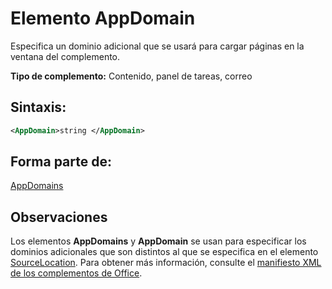 
# Elemento AppDomain
Especifica un dominio adicional que se usará para cargar páginas en la ventana del complemento.

 **Tipo de complemento:** Contenido, panel de tareas, correo


## Sintaxis:


```XML
<AppDomain>string </AppDomain>
```


## Forma parte de:

[AppDomains](../../reference/manifest/appdomains.md)


## Observaciones

Los elementos **AppDomains** y **AppDomain** se usan para especificar los dominios adicionales que son distintos al que se especifica en el elemento [SourceLocation](../../reference/manifest/sourcelocation.md). Para obtener más información, consulte el [manifiesto XML de los complementos de Office](../../docs/overview/add-in-manifests.md).

